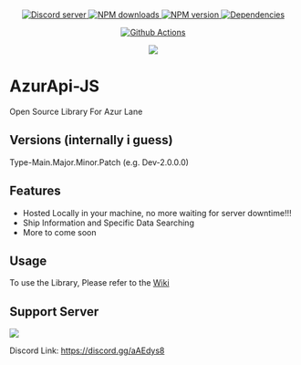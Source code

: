 <div align="center">
    <br />
    <p>
        <a href="https://discord.gg/aAEdys8">
            <img src="https://discordapp.com/api/guilds/648206344729526272/embed.png" alt="Discord server" />
        </a>
        <a href="https://www.npmjs.com/package/@azurapi/azurapi">
            <img src="https://img.shields.io/npm/dt/@azurapi/azurapi.svg?maxAge=3600" alt="NPM downloads" />
        </a>
        <a href="https://www.npmjs.com/package/@azurapi/azurapi">
            <img src="https://img.shields.io/npm/v/@azurapi/azurapi.svg?maxAge=3600" alt="NPM version" />
        </a>
        <a href="https://david-dm.org/AzurAPI/azur-json.svg">
            <img src="https://img.shields.io/david/AzurAPI/azur-json.svg?maxAge=3600" alt="Dependencies" />
        </a>
    </p>
    <p>
        <a href="https://github.com/AzurAPI/azurapi-js/actions">
            <img src="https://github.com/AzurAPI/azurapi-js/workflows/Github%20Actions/badge.svg?branch=v2" alt="Github Actions" />
        </a>
    </p>
    <p><a href="https://npmjs.com/package/@azurapi/azurapi"><img src="https://nodeico.herokuapp.com/@azurapi/azurapi.svg"></a>
    </p>
</div>

# AzurApi-JS
Open Source Library For Azur Lane

## Versions (internally i guess)
Type-Main.Major.Minor.Patch (e.g. Dev-2.0.0.0)

## Features
- Hosted Locally in your machine, no more waiting for server downtime!!!
- Ship Information and Specific Data Searching
- More to come soon

## Usage
To use the Library, Please refer to the [Wiki](https://azurapi.github.io/)

## Support Server

[![](https://discordapp.com/api/guilds/648206344729526272/widget.png?style=banner2)](https://discord.gg/aAEdys8)

Discord Link: https://discord.gg/aAEdys8
